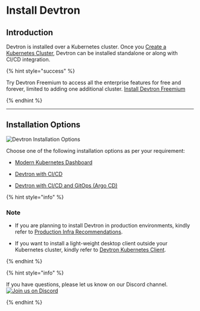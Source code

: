 # Install Devtron

## Introduction 

Devtron is installed over a Kubernetes cluster. Once you [Create a Kubernetes Cluster](../getting-started/getting-started.md#create-a-kubernetes-cluster), Devtron can be installed standalone or along with CI/CD integration.

{% hint style="success" %}

Try Devtron Freemium to access all the enterprise features for free and forever, limited to adding one additional cluster. [Install Devtron Freemium](https://license.devtron.ai/dashboard)

{% endhint %}

---

## Installation Options 

![Devtron Installation Options](https://devtron-public-asset.s3.us-east-2.amazonaws.com/images/install-devtron/installation-methods-v2.jpg)

Choose one of the following installation options as per your requirement:

* [Modern Kubernetes Dashboard](../install/install-devtron.md)

* [Devtron with CI/CD](../install/install-devtron-with-cicd.md)

* [Devtron with CI/CD and GitOps (Argo CD)](../install/install-devtron-with-cicd-with-gitops.md)

{% hint style="info" %} 

### Note

* If you are planning to install Devtron in production environments, kindly refer to [Production Infra Recommendations](../install/prod-infra.md).

* If you want to install a light-weight desktop client outside your Kubernetes cluster, kindly refer to [Devtron Kubernetes Client](../install/install-devtron-Kubernetes-client.md).

{% endhint %}

{% hint style="info" %}

If you have questions, please let us know on our Discord channel. [![Join us on Discord](https://img.shields.io/badge/Join%20us%20on-Discord-e01563.svg)](https://discord.gg/jsRG5qx2gp)

{% endhint %}